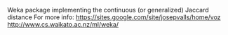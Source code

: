 Weka package implementing the continuous (or generalized) Jaccard distance
For more info:
https://sites.google.com/site/josepvalls/home/voz
http://www.cs.waikato.ac.nz/ml/weka/

